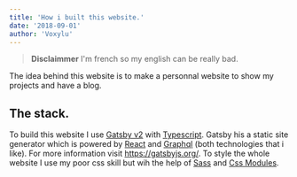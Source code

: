 ```yaml
---
title: 'How i built this website.'
date: '2018-09-01'
author: 'Voxylu'
---
```


> **Disclaimmer**
> I'm french so my english can be really bad.

The idea behind this website is to make a personnal website to show my projects and have a blog.

## The stack.

To build this website I use [Gatsby v2](https://next.gatsbyjs.org/) with [Typescript](https://www.typescriptlang.org/). Gatsby his a static site generator which is powered by [React](https://reactjs.org/) and [Graphql](https://graphql.org) (both technologies that i like). For more information visit https://gatsbyjs.org/. To style the whole website I use my poor css skill but wih the help of [Sass](https://sass-lang.com/) and [Css Modules](https://github.com/css-modules/css-modules).
